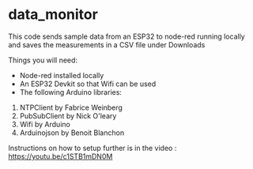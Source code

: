 # data_monitor
This code sends sample data from an ESP32 to node-red running locally and saves the measurements in a CSV file under Downloads

Things you will need:
- Node-red installed locally
- An ESP32 Devkit so that Wifi can be used
- The following Arduino libraries:
1. NTPClient by Fabrice Weinberg
2. PubSubClient by Nick O'leary
3. Wifi by Arduino
4. Arduinojson by Benoit Blanchon

Instructions on how to setup further is in the video : https://youtu.be/c1STB1mDN0M
